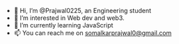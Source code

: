 - 👋 Hi, I’m @Prajwal0225, an Engineering student 
- 👀 I’m interested in Web dev and web3.
- 🌱 I’m currently learning JavaScript
- 📫 You can reach me on somalkarprajwal0@gmail.com

<!---
Prajwal0225/Prajwal0225 is a ✨ special ✨ repository because its `README.md` (this file) appears on your GitHub profile.
You can click the Preview link to take a look at your changes.
--->
